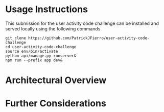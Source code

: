 # Usage Instructions

This submission for the user activity code challenge can be installed and served locally using the following commands

```
git clone https://github.com/PatrickJFierro/user-activity-code-challenge
cd user-activity-code-challenge
source env/bin/activate
python api/manage.py runserver&
npm run --prefix app dev&
```

# Architectural Overview

# Further Considerations
